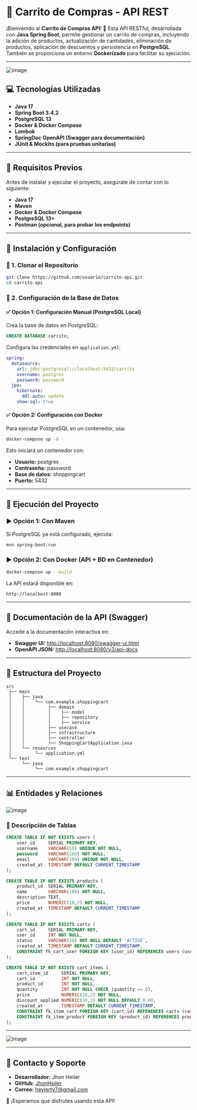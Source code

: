 # 🛒 Carrito de Compras - API REST

¡Bienvenido al **Carrito de Compras API**! 🚀
Esta API RESTful, desarrollada con **Java Spring Boot**, permite gestionar un carrito de compras, incluyendo la adición de productos, actualización de cantidades, eliminación de productos, aplicación de descuentos y persistencia en **PostgreSQL**. También se proporciona un entorno **Dockerizado** para facilitar su ejecución.

---
![image](https://github.com/user-attachments/assets/602716be-bf6b-46bf-ad33-236a146b2f12)


## 💻 Tecnologías Utilizadas

- **Java 17**
- **Spring Boot 3.4.2**
- **PostgreSQL 13**
- **Docker & Docker Compose**
- **Lombok**
- **SpringDoc OpenAPI (Swagger para documentación)**
- **JUnit & Mockito (para pruebas unitarias)**

---

## 📌 Requisitos Previos
Antes de instalar y ejecutar el proyecto, asegúrate de contar con lo siguiente:

- **Java 17**
- **Maven**
- **Docker & Docker Compose**
- **PostgreSQL 13+**
- **Postman (opcional, para probar los endpoints)**

---

## 🚀 Instalación y Configuración

### 🔹 1. Clonar el Repositorio
```bash
git clone https://github.com/usuario/carrito-api.git
cd carrito-api
```

### 🔹 2. Configuración de la Base de Datos

#### ✅ Opción 1: Configuración Manual (PostgreSQL Local)
Crea la base de datos en PostgreSQL:
```sql
CREATE DATABASE carrito;
```
Configura las credenciales en `application.yml`:
```yaml
spring:
  datasource:
    url: jdbc:postgresql://localhost:5432/carrito
    username: postgres
    password: password
  jpa:
    hibernate:
      ddl-auto: update
    show-sql: true
```

#### ✅ Opción 2: Configuración con Docker
Para ejecutar PostgreSQL en un contenedor, usa:
```bash
docker-compose up -d
```
Esto iniciará un contenedor con:
- **Usuario:** postgres
- **Contraseña:** password
- **Base de datos:** shoppingcart
- **Puerto:** 5432

---

## 🔄 Ejecución del Proyecto

### ▶️ Opción 1: Con Maven
Si PostgreSQL ya está configurado, ejecuta:
```bash
mvn spring-boot:run
```

### ▶️ Opción 2: Con Docker (API + BD en Contenedor)
```bash
docker-compose up --build
```
La API estará disponible en:
```
http://localhost:8080
```

---

## 📃 Documentación de la API (Swagger)
Accede a la documentación interactiva en:
- **Swagger UI:** [http://localhost:8080/swagger-ui.html](http://localhost:8080/swagger-ui.html)
- **OpenAPI JSON:** [http://localhost:8080/v3/api-docs](http://localhost:8080/v3/api-docs)

---

## 📂 Estructura del Proyecto
```
src
 ├── main
 │    ├── java
 │    │    └── com.example.shoppingcart
 │    │         ├── domain
 │    │         │    ├── model
 │    │         │    ├── repository
 │    │         │    ├── service
 │    │         ├── usecase
 │    │         ├── infrastructure
 │    │         ├── controller
 │    │         └── ShoppingCartApplication.java
 │    └── resources
 │         └── application.yml
 └── test
      └── java
           └── com.example.shoppingcart
```

---

## 📊 Entidades y Relaciones

![image](https://github.com/user-attachments/assets/1376bfd5-b8b4-42ea-ac04-fdf55bda5b54)

### 🔎 Descripción de Tablas
```sql
CREATE TABLE IF NOT EXISTS users (
    user_id     SERIAL PRIMARY KEY,
    username    VARCHAR(50) UNIQUE NOT NULL,
    password    VARCHAR(200) NOT NULL,
    email       VARCHAR(100) UNIQUE NOT NULL,
    created_at  TIMESTAMP DEFAULT CURRENT_TIMESTAMP
);

CREATE TABLE IF NOT EXISTS products (
    product_id  SERIAL PRIMARY KEY,
    name        VARCHAR(100) NOT NULL,
    description TEXT,
    price       NUMERIC(10,2) NOT NULL,
    created_at  TIMESTAMP DEFAULT CURRENT_TIMESTAMP
);

CREATE TABLE IF NOT EXISTS carts (
    cart_id     SERIAL PRIMARY KEY,
    user_id     INT NOT NULL,
    status      VARCHAR(20) NOT NULL DEFAULT 'ACTIVE',
    created_at  TIMESTAMP DEFAULT CURRENT_TIMESTAMP,
    CONSTRAINT fk_cart_user FOREIGN KEY (user_id) REFERENCES users (user_id) ON DELETE CASCADE
);

CREATE TABLE IF NOT EXISTS cart_items (
    cart_item_id     SERIAL PRIMARY KEY,
    cart_id          INT NOT NULL,
    product_id       INT NOT NULL,
    quantity         INT NOT NULL CHECK (quantity >= 0),
    price            NUMERIC(10,2) NOT NULL,
    discount_applied NUMERIC(10,2) NOT NULL DEFAULT 0.00,
    created_at       TIMESTAMP DEFAULT CURRENT_TIMESTAMP,
    CONSTRAINT fk_item_cart FOREIGN KEY (cart_id) REFERENCES carts (cart_id) ON DELETE CASCADE,
    CONSTRAINT fk_item_product FOREIGN KEY (product_id) REFERENCES products (product_id) ON DELETE CASCADE
);
```

---

![image](https://github.com/user-attachments/assets/c93b2cfc-f307-44c0-a321-9c6f72d6f4fa)


---

## 📢 Contacto y Soporte
- **Desarrollador:** Jhon Heiler
- **GitHub:** [JhonHeiler](https://github.com/JhonHeiler)
- **Correo:** heylerty7@gmail.com

🚀 ¡Esperamos que disfrutes usando esta API!
